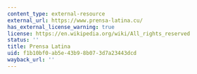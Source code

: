 ```yaml
---
content_type: external-resource
external_url: https://www.prensa-latina.cu/
has_external_license_warning: true
license: https://en.wikipedia.org/wiki/All_rights_reserved
status: ''
title: Prensa Latina
uid: f1b10bf0-ab5e-43b9-8b07-3d7a23443dcd
wayback_url: ''
---
```

